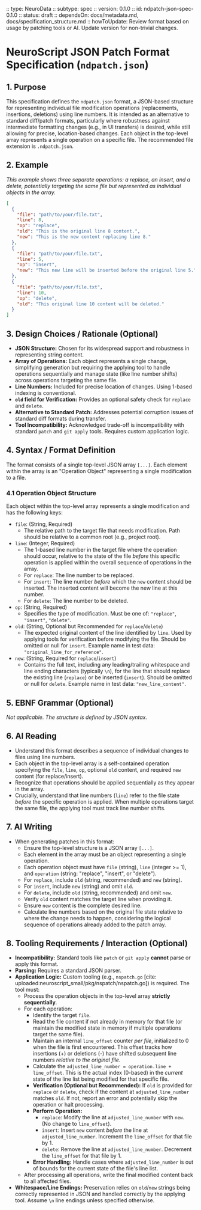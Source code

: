 :: type: NeuroData
:: subtype: spec
:: version: 0.1.0
:: id: ndpatch-json-spec-0.1.0
:: status: draft
:: dependsOn: docs/metadata.md, docs/specification_structure.md
:: howToUpdate: Review format based on usage by patching tools or AI. Update version for non-trivial changes.

# NeuroScript JSON Patch Format Specification (`ndpatch.json`)

## 1. Purpose

This specification defines the `ndpatch.json` format, a JSON-based structure for representing individual file modification operations (replacements, insertions, deletions) using line numbers. It is intended as an alternative to standard diff/patch formats, particularly where robustness against intermediate formatting changes (e.g., in UI transfers) is desired, while still allowing for precise, location-based changes. Each object in the top-level array represents a single operation on a specific file. The recommended file extension is `.ndpatch.json`.

## 2. Example

*This example shows three separate operations: a replace, an insert, and a delete, potentially targeting the same file but represented as individual objects in the array.*

```json
[
  {
    "file": "path/to/your/file.txt",
    "line": 8,
    "op": "replace",
    "old": "This is the original line 8 content.",
    "new": "This is the new content replacing line 8."
  },
  {
    "file": "path/to/your/file.txt",
    "line": 5,
    "op": "insert",
    "new": "This new line will be inserted before the original line 5."
  },
  {
    "file": "path/to/your/file.txt",
    "line": 10,
    "op": "delete",
    "old": "This original line 10 content will be deleted."
  }
]
```

## 3. Design Choices / Rationale (Optional)

* **JSON Structure:** Chosen for its widespread support and robustness in representing string content.
* **Array of Operations:** Each object represents a single change, simplifying generation but requiring the applying tool to handle operations sequentially and manage state (like line number shifts) across operations targeting the same file.
* **Line Numbers:** Included for precise location of changes. Using 1-based indexing is conventional.
* **`old` field for Verification:** Provides an optional safety check for `replace` and `delete`.
* **Alternative to Standard Patch:** Addresses potential corruption issues of standard diff formats during transfer.
* **Tool Incompatibility:** Acknowledged trade-off is incompatibility with standard `patch` and `git apply` tools. Requires custom application logic.

## 4. Syntax / Format Definition

The format consists of a single top-level JSON array `[...]`. Each element within the array is an "Operation Object" representing a single modification to a file.

### 4.1 Operation Object Structure

Each object within the top-level array represents a single modification and has the following keys:

* `file`: (String, Required)
    * The relative path to the target file that needs modification. Path should be relative to a common root (e.g., project root).
* `line`: (Integer, Required)
    * The 1-based line number in the target file where the operation should occur, relative to the state of the file *before* this specific operation is applied within the overall sequence of operations in the array.
    * For `replace`: The line number to be replaced.
    * For `insert`: The line number *before* which the `new` content should be inserted. The inserted content will become the new line at this number.
    * For `delete`: The line number to be deleted.
* `op`: (String, Required)
    * Specifies the type of modification. Must be one of: `"replace"`, `"insert"`, `"delete"`.
* `old`: (String, Optional but Recommended for `replace`/`delete`)
    * The expected original content of the line identified by `line`. Used by applying tools for verification before modifying the file. Should be omitted or null for `insert`. Example name in test data: `"original_line_for_reference"`.
* `new`: (String, Required for `replace`/`insert`)
    * Contains the full text, including any leading/trailing whitespace and line ending characters (typically `\n`), for the line that should replace the existing line (`replace`) or be inserted (`insert`). Should be omitted or null for `delete`. Example name in test data: `"new_line_content"`.

## 5. EBNF Grammar (Optional)

*Not applicable. The structure is defined by JSON syntax.*

## 6. AI Reading

* Understand this format describes a sequence of individual changes to files using line numbers.
* Each object in the top-level array is a self-contained operation specifying the `file`, `line`, `op`, optional `old` content, and required `new` content (for replace/insert).
* Recognize that operations should be applied sequentially as they appear in the array.
* Crucially, understand that line numbers (`line`) refer to the file state *before* the specific operation is applied. When multiple operations target the same file, the applying tool must track line number shifts.

## 7. AI Writing

* When generating patches in this format:
    * Ensure the top-level structure is a JSON array `[...]`.
    * Each element in the array must be an object representing a single operation.
    * Each operation object must have `file` (string), `line` (integer >= 1), and `operation` (string: "replace", "insert", or "delete").
    * For `replace`, include `old` (string, recommended) and `new` (string).
    * For `insert`, include `new` (string) and omit `old`.
    * For `delete`, include `old` (string, recommended) and omit `new`.
    * Verify `old` content matches the target line when providing it.
    * Ensure `new` content is the complete desired line.
    * Calculate line numbers based on the original file state relative to where the change needs to happen, considering the logical sequence of operations already added to the patch array.

## 8. Tooling Requirements / Interaction (Optional)

* **Incompatibility:** Standard tools like `patch` or `git apply` **cannot** parse or apply this format.
* **Parsing:** Requires a standard JSON parser.
* **Application Logic:** Custom tooling (e.g., `nspatch.go` [cite: uploaded:neuroscript_small/pkg/nspatch/nspatch.go]) is required. The tool must:
    * Process the operation objects in the top-level array **strictly sequentially**.
    * For each operation:
        * Identify the target `file`.
        * Read the file content if not already in memory for that file (or maintain the modified state in memory if multiple operations target the same file).
        * Maintain an internal `line_offset` counter *per file*, initialized to 0 when the file is first encountered. This offset tracks how insertions (+) or deletions (-) have shifted subsequent line numbers *relative to the original file*.
        * Calculate the `adjusted_line_number = operation.line + line_offset`. This is the actual index (0-based) in the *current* state of the line list being modified for that specific file.
        * **Verification (Optional but Recommended):** If `old` is provided for `replace` or `delete`, check if the content at `adjusted_line_number` matches `old`. If not, report an error and potentially skip the operation or halt processing.
        * **Perform Operation:**
            * `replace`: Modify the line at `adjusted_line_number` with `new`. (No change to `line_offset`).
            * `insert`: Insert `new` content *before* the line at `adjusted_line_number`. Increment the `line_offset` for that file by 1.
            * `delete`: Remove the line at `adjusted_line_number`. Decrement the `line_offset` for that file by 1.
        * **Error Handling:** Handle cases where `adjusted_line_number` is out of bounds for the current state of the file's line list.
    * After processing all operations, write the final modified content back to all affected files.
* **Whitespace/Line Endings:** Preservation relies on `old`/`new` strings being correctly represented in JSON and handled correctly by the applying tool. Assume `\n` line endings unless specified otherwise.